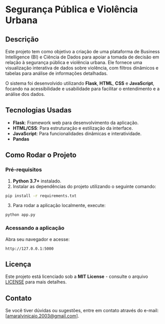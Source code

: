 
# Segurança Pública e Violência Urbana

## Descrição

Este projeto tem como objetivo a criação de uma plataforma de Business Intelligence (BI) e Ciência de Dados para apoiar a tomada de decisão em relação à segurança pública e violência urbana. Ele fornece uma visualização interativa de dados sobre violência, com filtros dinâmicos e tabelas para análise de informações detalhadas.

O sistema foi desenvolvido utilizando **Flask**, **HTML**, **CSS** e **JavaScript**, focando na acessibilidade e usabilidade para facilitar o entendimento e a análise dos dados.

## Tecnologias Usadas

- **Flask**: Framework web para desenvolvimento da aplicação.
- **HTML/CSS**: Para estruturação e estilização da interface.
- **JavaScript**: Para funcionalidades dinâmicas e interatividade.
- **Pandas**

## Como Rodar o Projeto

### Pré-requisitos

1. **Python 3.7+** instalado.
2. Instalar as dependências do projeto utilizando o seguinte comando:

```bash
pip install -r requirements.txt
```

3. Para rodar a aplicação localmente, execute:

```bash
python app.py
```

### Acessando a aplicação

Abra seu navegador e acesse:

```
http://127.0.0.1:5000
```

## Licença

Este projeto está licenciado sob a **MIT License** - consulte o arquivo [LICENSE](LICENSE) para mais detalhes.

## Contato

Se você tiver dúvidas ou sugestões, entre em contato através do e-mail: [amaralvinicaio.2003@gmail.com].
